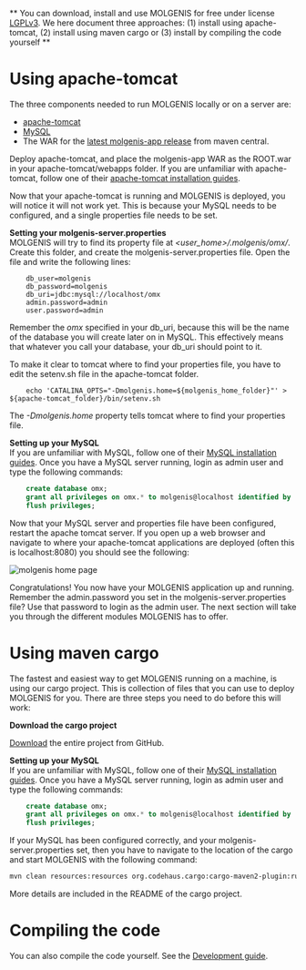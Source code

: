 **
You can download, install and use MOLGENIS for free under license [LGPLv3](). We here document three approaches: (1) install using apache-tomcat, (2) install using maven cargo or (3) install by compiling the code yourself
**

# Using apache-tomcat
The three components needed to run MOLGENIS locally or on a server are:

* [apache-tomcat](http://tomcat.apache.org/) 
* [MySQL](https://www.mysql.com/downloads/)
* The WAR for the [latest molgenis-app release](http://search.maven.org/#search%7Cgav%7C1%7Cg%3A%22org.molgenis%22%20AND%20a%3A%22molgenis-app%22) from maven central.

Deploy apache-tomcat, and place the molgenis-app WAR as the ROOT.war in your apache-tomcat/webapps folder. If you are unfamiliar with apache-tomcat, follow one of their [apache-tomcat installation guides](https://tomcat.apache.org/tomcat-7.0-doc/deployer-howto.html).

Now that your apache-tomcat is running and MOLGENIS is deployed, you will notice it will not work yet. This is because your MySQL needs to be configured, and a single properties file needs to be set.

**Setting your molgenis-server.properties**   
MOLGENIS will try to find its property file at *<user_home>/.molgenis/omx/*. Create this folder, and create the molgenis-server.properties file. Open the file and write the following lines:

```
	db_user=molgenis  
	db_password=molgenis  
	db_uri=jdbc:mysql://localhost/omx  
	admin.password=admin  
	user.password=admin  
```

Remember the *omx* specified in your db_uri, because this will be the name of the database you will create later on in MySQL. This effectively means that whatever you call your database, your db_uri should point to it.

To make it clear to tomcat where to find your properties file, you have to edit the setenv.sh file in the apache-tomcat folder.

```
	echo 'CATALINA_OPTS="-Dmolgenis.home=${molgenis_home_folder}"' > ${apache-tomcat_folder}/bin/setenv.sh
```

The *-Dmolgenis.home* property tells tomcat where to find your properties file.

**Setting up your MySQL**  
If you are unfamiliar with MySQL, follow one of their [MySQL installation guides](http://dev.mysql.com/doc/refman/5.7/en/windows-installation.html). Once you have a MySQL server running, login as admin user and type the following commands:

```sql
	create database omx;  
	grant all privileges on omx.* to molgenis@localhost identified by 'molgenis';  
	flush privileges;  
```

Now that your MySQL server and properties file have been configured, restart the apache tomcat server.
If you open up a web browser and navigate to where your apache-tomcat applications are deployed (often this is localhost:8080) you should see the following:  

![](res/images/molgenis_home_logged_out.png?raw=true, "molgenis home page")  

Congratulations! You now have your MOLGENIS application up and running. Remember the admin.password you set in the molgenis-server.properties file? Use that password to login as the admin user. The next section will take you through the different modules MOLGENIS has to offer.

# Using maven cargo
The fastest and easiest way to get MOLGENIS running on a machine, is using our cargo project. This is collection of files that you can use to deploy MOLGENIS for you. There are three steps you need to do before this will work: 

**Download the cargo project**

[Download](https://github.com/molgenis/molgenis-cargo) the entire project from GitHub.

**Setting up your MySQL**  
If you are unfamiliar with MySQL, follow one of their [MySQL installation guides](http://dev.mysql.com/doc/refman/5.7/en/windows-installation.html). Once you have a MySQL server running, login as admin user and type the following commands:

```sql
	create database omx;
	grant all privileges on omx.* to molgenis@localhost identified by 'molgenis';
	flush privileges;
```

If your MySQL has been configured correctly, and your molgenis-server.properties set, then you have to navigate to the location of the cargo and start MOLGENIS with the following command:

```bash
mvn clean resources:resources org.codehaus.cargo:cargo-maven2-plugin:run
```

More details are included in the README of the cargo project.

# Compiling the code

You can also compile the code yourself. See the [Development guide](/develop).


